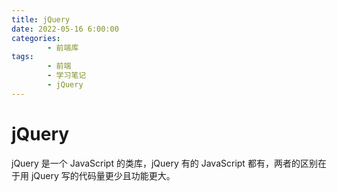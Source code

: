 ```yaml
---
title: jQuery
date: 2022-05-16 6:00:00
categories:
        - 前端库
tags:
        - 前端
        - 学习笔记
        - jQuery
---
```


# jQuery

jQuery 是一个 JavaScript 的类库，jQuery 有的 JavaScript 都有，两者的区别在于用 jQuery 写的代码量更少且功能更大。
